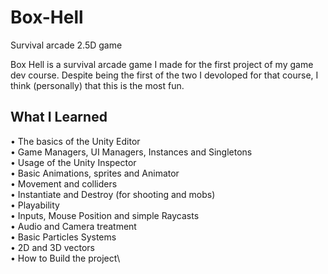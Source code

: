 # Box-Hell
Survival arcade 2.5D game

Box Hell is a survival arcade game I made for the first project of my game dev course. 
Despite being the first of the two I devoloped for that course, I think (personally) that this is the most fun.


## What I Learned

• The basics of the Unity Editor\
• Game Managers, UI Managers, Instances and Singletons\
• Usage of the Unity Inspector\
• Basic Animations, sprites and Animator\
• Movement and colliders\
• Instantiate and Destroy (for shooting and mobs)\
• Playability\
• Inputs, Mouse Position and simple Raycasts\
• Audio and Camera treatment\
• Basic Particles Systems\
• 2D and 3D vectors\
• How to Build the project\


